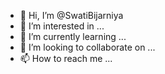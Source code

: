 - 👋 Hi, I’m @SwatiBijarniya
- 👀 I’m interested in ...
- 🌱 I’m currently learning ...
- 💞️ I’m looking to collaborate on ...
- 📫 How to reach me ...

<!---
SwatiBijarniya/SwatiBijarniya is a ✨ special ✨ repository because its `README.md` (this file) appears on your GitHub profile.
You can click the Preview link to take a look at your changes.
--->
